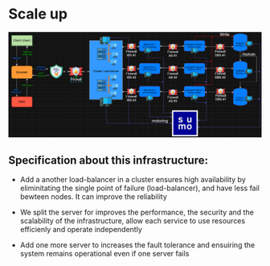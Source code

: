 # Scale up 
![scale_up](images/scale_up.png)

## Specification about this infrastructure:
- Add a another load-balancer in a cluster ensures high availability by eliminitating the single point of failure (load-balancer), and have less fail bewteen nodes. It can improve the reliability

- We split the server for improves the performance, the security and the scalability of the infrastructure, allow each service to use resources efficienly and operate independently

- Add one more server to increases the fault tolerance and ensuiring the system remains operational even if one server fails
